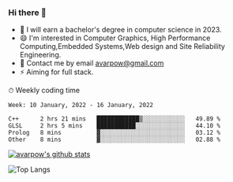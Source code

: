 ### Hi there 👋
<!--I have been a GitHub member for [![Years Badge](https://badges.pufler.dev/years/avarpow)](https://badges.pufler.dev)-->
- 🌱 I will earn a bachelor's degree in computer science in 2023.
- 😄 I'm interested in Computer Graphics, High Performance Computing,Embedded Systems,Web design and Site Reliability Engineering.
- 💬 Contact me by email avarpow@gmail.com
- ⚡ Aiming for full stack.

<!--💻 Coding Activity Logging

[![Commits Badge](https://badges.pufler.dev/commits/weekly/avarpow)](https://badges.pufler.dev)-->

⏱ Weekly coding time
<!--START_SECTION:waka-->
```text
Week: 10 January, 2022 - 16 January, 2022

C++      2 hrs 21 mins   ████████████▒░░░░░░░░░░░░   49.89 % 
GLSL     2 hrs 5 mins    ███████████░░░░░░░░░░░░░░   44.10 % 
Prolog   8 mins          ▓░░░░░░░░░░░░░░░░░░░░░░░░   03.12 % 
Other    8 mins          ▓░░░░░░░░░░░░░░░░░░░░░░░░   02.88 % 
```
<!--END_SECTION:waka-->

[![avarpow's github stats](https://github-readme-stats.vercel.app/api?username=avarpow&count_private=true&show_icons=true&hide=issues&hide_border=true)](https://github.com/anuraghazra/github-readme-stats)

![Top Langs](https://github-readme-stats.vercel.app/api/top-langs/?username=avarpow&layout=compact&hide_border=true) 
<!--[![avarpow's wakatime stats](https://github-readme-stats.vercel.app/api/wakatime?username=avarpow)](https://github.com/anuraghazra/github-readme-stats)-->
